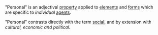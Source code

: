 "Personal" is an adjectival [property](https://github.com/gcassel/Modular-Organization-Terminology/blob/master/terms/property.md) applied to [elements](https://github.com/gcassel/Modular-Organization-Terminology/blob/master/terms/element.md) and [forms](https://github.com/gcassel/Modular-Organization-Terminology/blob/master/terms/form.md) which are specific to *individual* [agents](https://github.com/gcassel/Modular-Organization-Terminology/blob/master/terms/agent.md). 

"Personal" contrasts directly with the term [social](https://github.com/gcassel/Modular-Organization-Terminology/blob/master/terms/social.md), and by extension with *cultural, economic and political*.
